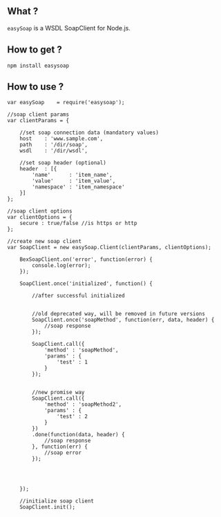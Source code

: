 ## What ?
`easySoap` is a WSDL SoapClient for Node.js.

## How to get ?

    npm install easysoap

## How to use ?

    var easySoap    = require('easysoap');

    //soap client params
    var clientParams = {

        //set soap connection data (mandatory values)
        host    : 'www.sample.com',
        path    : '/dir/soap',
        wsdl    : '/dir/wsdl',

        //set soap header (optional)
        header  : [{
            'name'      : 'item_name',
            'value'     : 'item_value',
            'namespace' : 'item_namespace'
        }]
    };

    //soap client options
    var clientOptions = {
        secure : true/false //is https or http
    };

    //create new soap client
    var SoapClient = new easySoap.Client(clientParams, clientOptions);

        BexSoapClient.on('error', function(error) {
            console.log(error);
        });

        SoapClient.once('initialized', function() {

            //after successful initialized


            //old deprecated way, will be removed in future versions
            SoapClient.once('soapMethod', function(err, data, header) {
                //soap response
            });

            SoapClient.call({
                'method' : 'soapMethod',
                'params' : {
                    'test' : 1
                }
            });


            //new promise way
            SoapClient.call({
                'method' : 'soapMethod2',
                'params' : {
                    'test' : 2
                }
            })
            .done(function(data, header) {
                //soap response
            }, function(err) {
                //soap error
            });




        });

        //initialize soap client
        SoapClient.init();
